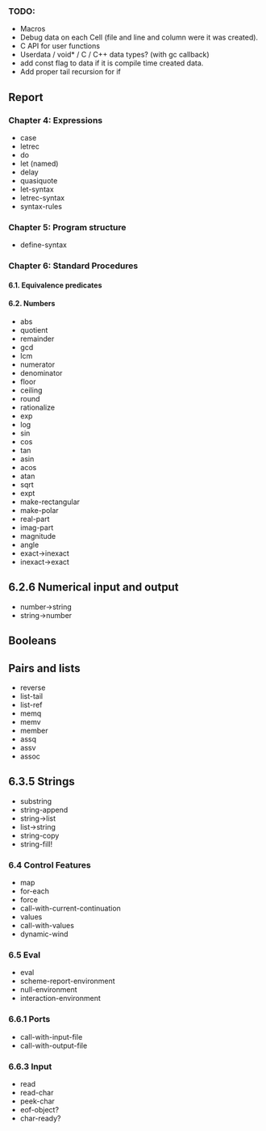 ### TODO:
* Macros
* Debug data on each Cell (file and line and column were it was created).
* C API for user functions
* Userdata / void* / C / C++ data types? (with gc callback)
* add const flag to data if it is compile time created data.
* Add proper tail recursion for if

## Report
### Chapter 4: Expressions
* case
* letrec
* do
* let (named)
* delay
* quasiquote <qq template>
* let-syntax
* letrec-syntax
* syntax-rules

### Chapter 5: Program structure
* define-syntax

### Chapter 6: Standard Procedures
#### 6.1. Equivalence predicates
#### 6.2. Numbers
* abs
* quotient
* remainder
* gcd
* lcm
* numerator
* denominator
* floor
* ceiling
* round
* rationalize
* exp  
* log  
* sin  
* cos  
* tan 
* asin 
* acos
* atan
* sqrt
* expt
* make-rectangular
* make-polar
* real-part
* imag-part
* magnitude
* angle
* exact->inexact
* inexact->exact

## 6.2.6  Numerical input and output

* number->string
* string->number

## Booleans
## Pairs and lists
* reverse
* list-tail
* list-ref
* memq
* memv
* member
* assq
* assv
* assoc


## 6.3.5 Strings
* substring
* string-append
* string->list
* list->string
* string-copy
* string-fill!

### 6.4 Control Features
* map
* for-each
* force
* call-with-current-continuation
* values
* call-with-values
* dynamic-wind

### 6.5 Eval
* eval
* scheme-report-environment
* null-environment
* interaction-environment

### 6.6.1 Ports
* call-with-input-file
* call-with-output-file

### 6.6.3 Input
* read
* read-char
* peek-char
* eof-object?
* char-ready?
